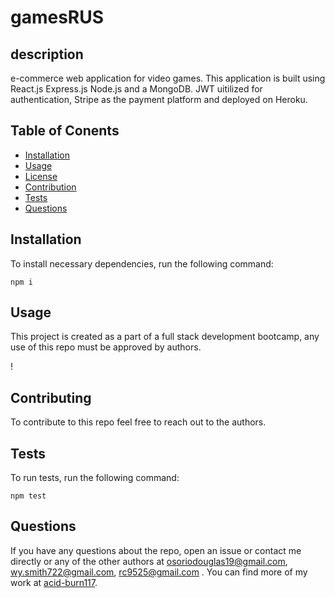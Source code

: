 # gamesRUS

## description
e-commerce web application for video games. This application is built using React.js Express.js Node.js and a MongoDB. JWT uitilized for authentication, Stripe as the payment platform and deployed on Heroku.
## Table of Conents
* [Installation](#installation)
* [Usage](#usage)
* [License](#license)
* [Contribution](#contribution)
* [Tests](*tests)
* [Questions](*questions)

## Installation

To install necessary dependencies, run the following command:

```
npm i
```

## Usage

This project is created as a part of a full stack development bootcamp, any use of this repo must be approved by authors.

!
  
## Contributing

To contribute to this repo feel free to reach out to the authors.

## Tests

To run tests, run the following command:

```
npm test
```

## Questions

If you have any questions about the repo, open an issue or contact me directly or any of the other authors at osoriodouglas19@gmail.com, wy.smith722@gmail.com, rc9525@gmail.com . You can find more of my work at [acid-burn117](https://github.com/acid-burn117/).

